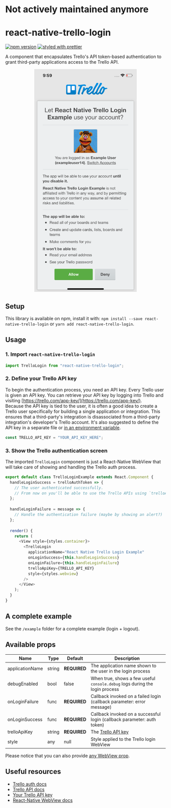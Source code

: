 # Not actively maintained anymore

# react-native-trello-login

[![npm version](https://badge.fury.io/js/react-native-trello-login.svg)](https://badge.fury.io/js/react-native-trello-login)
[![styled with prettier](https://img.shields.io/badge/styled_with-prettier-ff69b4.svg)](https://github.com/prettier/prettier)

A component that encapsulates Trello's API token-based authentication to grant third-party applications access to the Trello API.

<p align="center">
<img src="https://raw.githubusercontent.com/mmazzarolo/react-native-trello-login/master/.github/login-screenshot-iphonex.png" height="700" />
</p>

## Setup

This library is available on npm, install it with: `npm install --save react-native-trello-login` or `yarn add react-native-trello-login`.

## Usage

### 1. Import `react-native-trello-login`

```javascript
import TrelloLogin from "react-native-trello-login";
```

### 2. Define your Trello API key

To begin the authentication process, you need an API key. Every Trello user is given an API key.
You can retrieve your API key by logging into Trello and visiting [https://trello.com/app-key/](https://trello.com/app-key/).  
Because the API key is tied to the user, it is often a good idea to create a Trello user specifically for building a single application or integration. This ensures that a third-party's integration is disassociated from a third-party integration's developer's Trello account.
It's also suggested to define the API key in a separate file or [in an environment variable](https://github.com/zetachang/react-native-dotenv).

```javascript
const TRELLO_API_KEY = "YOUR_API_KEY_HERE";
```

### 3. Show the Trello authentication screen

The imported `TrelloLogin` component is just a React-Native WebView that will take care of showing and handling the Trello auth process.

```javascript
export default class TrelloLoginExample extends React.Component {
  handleLoginSuccess = trelloAuthToken => {
    // The user authenticated successfully.
    // From now on you'll be able to use the Trello APIs using `trelloAuthToken`
  };

  handleLoginFailure = message => {
    // Handle the authentication failure (maybe by showing an alert?)
  };

  render() {
    return (
      <View style={styles.container}>
        <TrelloLogin
          applicationName="React Native Trello Login Example"
          onLoginSuccess={this.handleLoginSuccess}
          onLoginFailure={this.handleLoginFailure}
          trelloApiKey={TRELLO_API_KEY}
          style={styles.webview}
        />
      </View>
    );
  }
}
```

## A complete example

See the `/example` folder for a complete example (login + logout).

## Available props

| Name            | Type   | Default      | Description                                                                 |
| --------------- | ------ | ------------ | --------------------------------------------------------------------------- |
| applicationName | string | **REQUIRED** | The application name shown to the user in the login process                 |
| debugEnabled    | bool   | false        | When true, shows a few useful `console.debug` logs during the login process |
| onLoginFailure  | func   | **REQUIRED** | Callback invoked on a failed login (callback parameter: error message)      |
| onLoginSuccess  | func   | **REQUIRED** | Callback invoked on a successful login (callback parameter: auth token)     |
| trelloApiKey    | string | **REQUIRED** | The [Trello API key](https://trello.com/app-key/)                           |
| style           | any    | null         | Style applied to the Trello login WebView                                   |

Please notice that you can also provide [any WebView prop](https://facebook.github.io/react-native/docs/webview).

## Useful resources

- [Trello auth docs](https://developers.trello.com/page/authorization)
- [Trello API docs](https://developers.trello.com/v1.0/reference#introduction)
- [Your Trello API key](https://trello.com/app-key/)
- [React-Native WebView docs](https://facebook.github.io/react-native/docs/webview)
